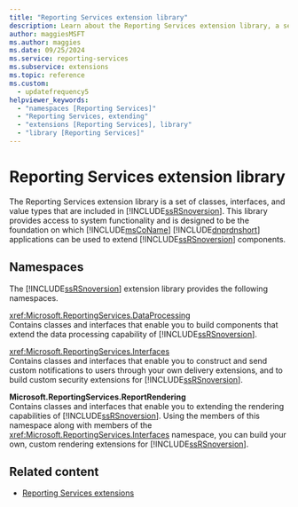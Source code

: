 ```yaml
---
title: "Reporting Services extension library"
description: Learn about the Reporting Services extension library, a set of classes, interfaces, and value types that provide access to system functionality.
author: maggiesMSFT
ms.author: maggies
ms.date: 09/25/2024
ms.service: reporting-services
ms.subservice: extensions
ms.topic: reference
ms.custom:
  - updatefrequency5
helpviewer_keywords:
  - "namespaces [Reporting Services]"
  - "Reporting Services, extending"
  - "extensions [Reporting Services], library"
  - "library [Reporting Services]"
---
```

# Reporting Services extension library
  The Reporting Services extension library is a set of classes, interfaces, and value types that are included in [!INCLUDE[ssRSnoversion](../../includes/ssrsnoversion-md.md)]. This library provides access to system functionality and is designed to be the foundation on which [!INCLUDE[msCoName](../../includes/msconame-md.md)] [!INCLUDE[dnprdnshort](../../includes/dnprdnshort-md.md)] applications can be used to extend [!INCLUDE[ssRSnoversion](../../includes/ssrsnoversion-md.md)] components.  
  
## Namespaces  
 The [!INCLUDE[ssRSnoversion](../../includes/ssrsnoversion-md.md)] extension library provides the following namespaces.  
  
 <xref:Microsoft.ReportingServices.DataProcessing>  
 Contains classes and interfaces that enable you to build components that extend the data processing capability of [!INCLUDE[ssRSnoversion](../../includes/ssrsnoversion-md.md)].  
  
 <xref:Microsoft.ReportingServices.Interfaces>  
 Contains classes and interfaces that enable you to construct and send custom notifications to users through your own delivery extensions, and to build custom security extensions for [!INCLUDE[ssRSnoversion](../../includes/ssrsnoversion-md.md)].  
  
 **Microsoft.ReportingServices.ReportRendering**  
 Contains classes and interfaces that enable you to extending the rendering capabilities of [!INCLUDE[ssRSnoversion](../../includes/ssrsnoversion-md.md)]. Using the members of this namespace along with members of the <xref:Microsoft.ReportingServices.Interfaces> namespace, you can build your own, custom rendering extensions for [!INCLUDE[ssRSnoversion](../../includes/ssrsnoversion-md.md)].  
  
## Related content

- [Reporting Services extensions](../../reporting-services/extensions/reporting-services-extensions.md)
